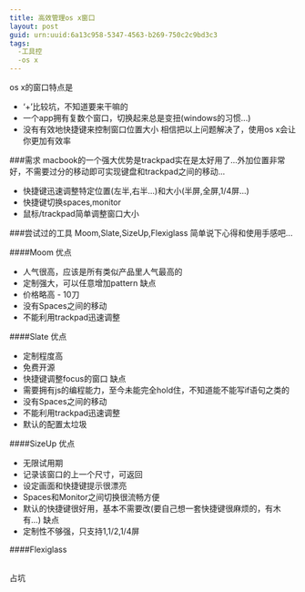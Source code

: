 ```yaml
---
title: 高效管理os x窗口
layout: post
guid: urn:uuid:6a13c958-5347-4563-b269-750c2c9bd3c3
tags:
  -工具控
  -os x
---
```

os x的窗口特点是
* ‘+’比较坑，不知道要来干嘛的
* 一个app拥有复数个窗口，切换起来总是变扭(windows的习惯...)
* 没有有效地快捷键来控制窗口位置大小
相信把以上问题解决了，使用os x会让你更加有效率

###需求
macbook的一个强大优势是trackpad实在是太好用了...外加位置非常好，不需要过分的移动即可实现键盘和trackpad之间的移动...
* 快捷键迅速调整特定位置(左半,右半...)和大小(半屏,全屏,1/4屏...)
* 快捷键切换spaces,monitor
* 鼠标/trackpad简单调整窗口大小

###尝试过的工具
Moom,Slate,SizeUp,Flexiglass
简单说下心得和使用手感吧...

####Moom
优点
* 人气很高，应该是所有类似产品里人气最高的
* 定制强大，可以任意增加pattern
缺点
* 价格略高 - 10刀
* 没有Spaces之间的移动
* 不能利用trackpad迅速调整

####Slate
优点
* 定制程度高
* 免费开源
* 快捷键调整focus的窗口
缺点
* 需要拥有js的编程能力，至今未能完全hold住，不知道能不能写if语句之类的
* 没有Spaces之间的移动
* 不能利用trackpad迅速调整
* 默认的配置太垃圾

####SizeUp
优点
* 无限试用期
* 记录该窗口的上一个尺寸，可返回
* 设定画面和快捷键提示很漂亮
* Spaces和Monitor之间切换很流畅方便
* 默认的快捷键很好用，基本不需要改(要自己想一套快捷键很麻烦的，有木有...)
缺点
* 定制性不够强，只支持1,1/2,1/4屏

####Flexiglass


<br />
占坑
